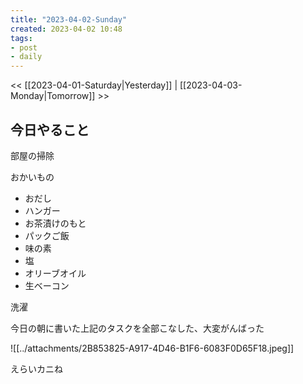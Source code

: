 ```yaml
---
title: "2023-04-02-Sunday"
created: 2023-04-02 10:48
tags:
- post
- daily
---
```


<< [[2023-04-01-Saturday|Yesterday]] | [[2023-04-03-Monday|Tomorrow]] >>

## 今日やること

部屋の掃除

おかいもの
- おだし
- ハンガー
- お茶漬けのもと
- パックご飯
- 味の素
- 塩
- オリーブオイル
- 生ベーコン

洗濯

今日の朝に書いた上記のタスクを全部こなした、大変がんばった

![[../attachments/2B853825-A917-4D46-B1F6-6083F0D65F18.jpeg]]

えらいカニね